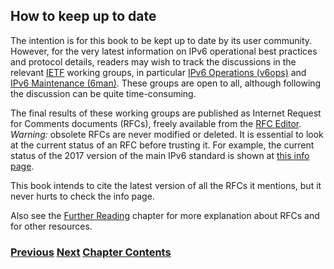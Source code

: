 ## How to keep up to date

The intention is for this book to be kept up to date by
its user community. However, for the very latest information
on IPv6 operational best practices and protocol details,
readers may wish to track the discussions in the relevant
[IETF](https://www.ietf.org) working groups, in particular
[IPv6 Operations (v6ops)](https://datatracker.ietf.org/wg/v6ops/about/)
and
[IPv6 Maintenance (6man)](https://datatracker.ietf.org/wg/6man/about/).
These groups are open to all, although following the discussion can
be quite time-consuming.

The final results of these working groups are published as Internet
Request for Comments documents (RFCs), freely available from
the [RFC Editor](https://www.rfc-editor.org/). *Warning:* obsolete
RFCs are never modified or deleted. It is essential to look at
the current status of an RFC before trusting it. For example,
the current status of the 2017 version of the main IPv6 standard is shown
at [this info page](https://www.rfc-editor.org/info/rfc8200).

This book intends to cite the latest version of all the RFCs it
mentions, but it never hurts to check the info page.

Also see the [Further Reading](../20.%20Further%20Reading/20.%20Further%20Reading.md) chapter for more explanation about RFCs and for other resources.

### [<ins>Previous</ins>](How%20a%20network%20operations%20center%20sees%20IPv6.md) [<ins>Next</ins>](How%20to%20contribute.md) [<ins>Chapter Contents</ins>](1.%20Introduction%20and%20Foreword.md)
